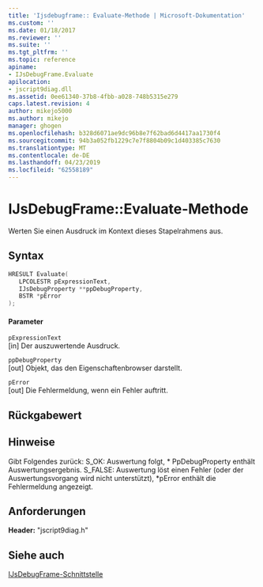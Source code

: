 ```yaml
---
title: 'Ijsdebugframe:: Evaluate-Methode | Microsoft-Dokumentation'
ms.custom: ''
ms.date: 01/18/2017
ms.reviewer: ''
ms.suite: ''
ms.tgt_pltfrm: ''
ms.topic: reference
apiname:
- IJsDebugFrame.Evaluate
apilocation:
- jscript9diag.dll
ms.assetid: 0ee61340-37b8-4fbb-a028-748b5315e279
caps.latest.revision: 4
author: mikejo5000
ms.author: mikejo
manager: ghogen
ms.openlocfilehash: b328d6071ae9dc96b8e7f62bad6d4417aa1730f4
ms.sourcegitcommit: 94b3a052fb1229c7e7f8804b09c1d403385c7630
ms.translationtype: MT
ms.contentlocale: de-DE
ms.lasthandoff: 04/23/2019
ms.locfileid: "62558189"
---
```

# <a name="ijsdebugframeevaluate-method"></a>IJsDebugFrame::Evaluate-Methode
Werten Sie einen Ausdruck im Kontext dieses Stapelrahmens aus.  
  
## <a name="syntax"></a>Syntax  
  
```cpp
HRESULT Evaluate(  
   LPCOLESTR pExpressionText,  
   IJsDebugProperty **ppDebugProperty,  
   BSTR *pError  
);  
```  
  
#### <a name="parameters"></a>Parameter  
 `pExpressionText`  
 [in] Der auszuwertende Ausdruck.  
  
 `ppDebugProperty`  
 [out] Objekt, das den Eigenschaftenbrowser darstellt.  
  
 `pError`  
 [out] Die Fehlermeldung, wenn ein Fehler auftritt.  
  
## <a name="return-value"></a>Rückgabewert  
  
## <a name="remarks"></a>Hinweise  
 Gibt Folgendes zurück: S_OK: Auswertung folgt, * PpDebugProperty enthält Auswertungsergebnis. S_FALSE: Auswertung löst einen Fehler (oder der Auswertungsvorgang wird nicht unterstützt), \*pError enthält die Fehlermeldung angezeigt.  
  
## <a name="requirements"></a>Anforderungen  
 **Header:** "jscript9diag.h"  
  
## <a name="see-also"></a>Siehe auch  
 [IJsDebugFrame-Schnittstelle](../../winscript/reference/ijsdebugframe-interface.md)